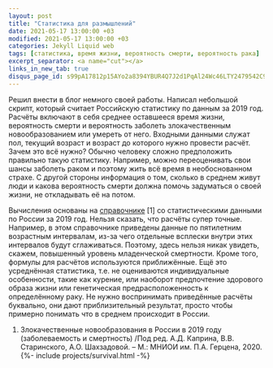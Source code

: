 ```yaml
---
layout: post
title: "Статистика для размышлений"
date: 2021-05-17 13:00:00 +03
modified: 2021-05-17 13:00:00 +03
categories: Jekyll Liquid web
tags: [статистика, время жизни, вероятность смерти, вероятность рака]
excerpt_separator: <a name="cut"></a>
links_in_new_tab: true
disqus_page_id: s99pA17812p15AYo2a8394YBUR4Q7J2d1PqAl24Wc46LTY2479542C9427ydT61e
---
```

Решил внести в блог немного своей работы. Написал небольшой скрипт, который считает Российскую статистику по данным за 2019 год. Расчёты включают в себя среднее оставшееся время жизни, вероятность смерти и вероятность заболеть злокачественным новообразованием или умереть от него. Входными данными служат пол, текущий возраст и возраст до которого нужно провести расчёт.  
Зачем это всё нужно? Обычно человеку сложно предположить правильно такую статистику. Например, можно переоценивать свои шансы заболеть раком и поэтому жить всё время в необоснованном страхе. С другой стороны информация о том, сколько в среднем живут люди и какова вероятность смерти должна помочь задуматься о своей жизни, не откладывать её на потом.
<a name="cut"></a>

Вычисления основаны на [справочнике](https://glavonco.ru/cancer_register/%D0%97%D0%B0%D0%B1%D0%BE%D0%BB_2019_%D0%AD%D0%BB%D0%B5%D0%BA%D1%82%D1%80.pdf) [1] со статистическими данными по России за 2019 год. Нельзя сказать, что расчёты супер точные. Например, в этом справочнике приведены данные по пятилетним возрастным интервалам, из-за чего отдельные всплески внутри этих интервалов будут сглаживаться. Поэтому, здесь нельзя никак увидеть, скажем, повышенный уровень младенческой смертности. Кроме того, формулы для расчётов используются приближённые. Ещё это усреднённая статистика, т.е. не оцениваются индивидуальные особенности, такие как курение, или наоборот предпочтение здорового образа жизни или генетическая предрасположенность к определённому раку. Не нужно воспринимать приведённые расчёты буквально, они дают приблизительный результат, просто чтобы примерно понимать что в среднем происходит в России.
1. Злокачественные новообразования в России в 2019 году (заболеваемость и смертность) /Под ред. А.Д. Каприна, В.В. Старинского, А.О. Шахзадовой. – М.: МНИОИ им. П.А. Герцена, 2020.
{%- include projects/survival.html -%}